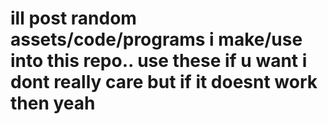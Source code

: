# ill post random assets/code/programs i make/use into this repo.. use these if u want i dont really care but if it doesnt work then yeah
